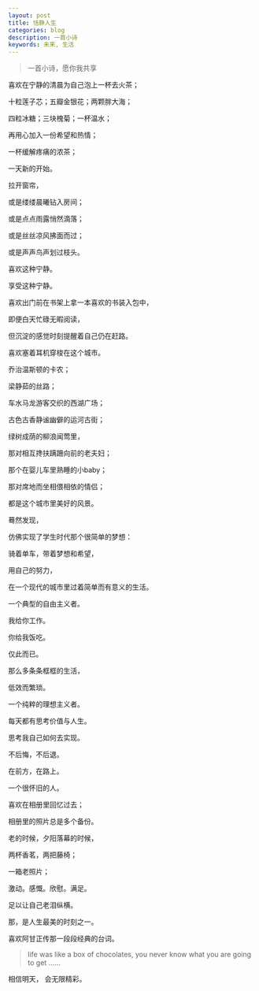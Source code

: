```yaml
---
layout: post
title: 恬静人生
categories: blog
description: 一首小诗
keywords: 未来, 生活
---   
```

> 一首小诗，愿你我共享    

喜欢在宁静的清晨为自己泡上一杯去火茶；

十粒莲子芯；五瓣金银花；两颗胖大海；

四粒冰糖；三块槐菊；一杯温水；

再用心加入一份希望和热情；

一杯缓解疼痛的浓茶；

一天新的开始。        

拉开窗帘，

或是缕缕晨曦钻入房间；

或是点点雨露悄然滴落；

或是丝丝凉风拂面而过；

或是声声鸟声划过枝头。

喜欢这种宁静。

享受这种宁静。    


喜欢出门前在书架上拿一本喜欢的书装入包中，

即便白天忙碌无暇阅读，

但沉淀的感觉时刻提醒着自己仍在赶路。

喜欢塞着耳机穿梭在这个城市。

乔治温斯顿的卡农；

梁静茹的丝路；

车水马龙游客交织的西湖广场；

古色古香静谧幽僻的运河古街；

绿树成荫的柳浪闻莺里，

那对相互搀扶蹒跚向前的老夫妇；

那个在婴儿车里熟睡的小baby；

那对席地而坐相偎相依的情侣；

都是这个城市里美好的风景。    


蓦然发现，

仿佛实现了学生时代那个很简单的梦想：

骑着单车，带着梦想和希望，

用自己的努力，

在一个现代的城市里过着简单而有意义的生活。    


一个典型的自由主义者。

我给你工作。

你给我饭吃。

仅此而已。

那么多条条框框的生活，

低效而繁琐。

一个纯粹的理想主义者。

每天都有思考价值与人生。

思考我自己如何去实现。

不后悔，不后退。

在前方，在路上。

一个很怀旧的人。

喜欢在相册里回忆过去；

相册里的照片总是多个备份。

老的时候，夕阳落幕的时候，

两杯香茗，两把藤椅；

一箱老照片；

激动。感慨。欣慰。满足。

足以让自己老泪纵横。

那，是人生最美的时刻之一。    


喜欢阿甘正传那一段段经典的台词。

> life was like a box of chocolates, you never know what you are going to get ......    

相信明天， 会无限精彩。